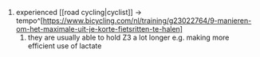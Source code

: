 1. experienced [[road cycling|cyclist]] → tempo^[https://www.bicycling.com/nl/training/g23022764/9-manieren-om-het-maximale-uit-je-korte-fietsritten-te-halen]
	1. they are usually able to hold Z3 a lot longer e.g. making more efficient use of lactate